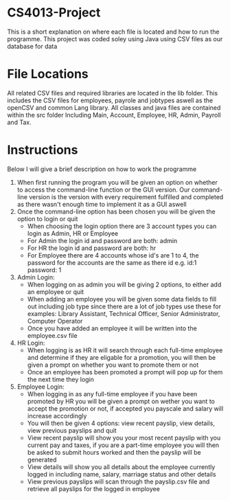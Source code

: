# CS4013-Project

This is a short explanation on where each file is located and how to run the programme. This project was coded soley using Java using CSV files as our database for data

# File Locations

All related CSV files and required libraries are located in the lib folder. This includes the CSV files for employees, payrole and jobtypes aswell as the openCSV and common Lang library.
All classes and java files are contained within the src folder Including Main, Account, Employee, HR, Admin, Payroll and Tax.

# Instructions

Below I will give a brief description on how to work the programme <br />

1. When first running the program you will be given an option on whether to access the command-line function or the GUI version. Our command-line version is the version with every requirement fulfilled and completed as there wasn't enough time to implement it as a GUI aswell
2. Once the command-line option has been chosen you will be given the option to login or quit
   - When choosing the login option there are 3 account types you can login as Admin, HR or Employee
   - For Admin the login id and password are both: admin
   - For HR the login id and password are both: hr
   - For Employee there are 4 accounts whose id's are 1 to 4, the password for the accounts are the same as there id e.g. id:1 password: 1
3. Admin Login:
   - When logging on as admin you will be giving 2 options, to either add an employee or quit
   - When adding an employee you will be given some data fields to fill out including job type since there are a lot of job types use these for examples: Library Assistant, Technical Officer, Senior Administrator, Computer Operator
   - Once you have added an employee it will be written into the employee.csv file
4. HR Login:
   - When logging is as HR it will search through each full-time employee and determine if they are eligable for a promotion, you will then be given a prompt on whether you want to promote them or not
   - Once an employee has been promoted a prompt will pop up for them the next time they login
5. Employee Login:
   - When logging in as any full-time employee if you have been promoted by HR you will be given a prompt on wether you want to accept the promotion or not, if accepted you payscale and salary will increase accordingly
   - You will then be given 4 options: view recent payslip, view details, view previous payslips and quit
   - View recent payslip will show you your most recent payslip with you current pay and taxes, if you are a part-time employee you will then be asked to submit hours worked and then the payslip will be generated
   - View details will show you all details about the employee currently logged in including name, salary, marriage status and other details
   - View previous payslips will scan through the payslip.csv file and retrieve all payslips for the logged in employee
